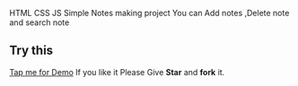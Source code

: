 HTML  CSS  JS Simple Notes making project
You can Add notes ,Delete note and search note
<h2>Try this </h2>
<a href=" https://gk-svg.github.io/JS-Magic-Notes/.">Tap me for Demo</a>
If you like it Please Give <b>Star</b> and <b>fork</b> it.